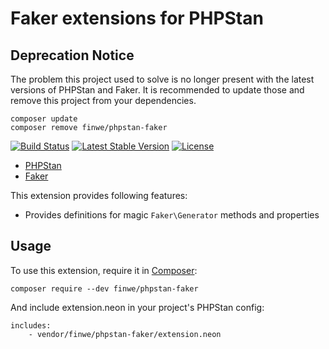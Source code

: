 # Faker extensions for PHPStan

## Deprecation Notice

The problem this project used to solve is no longer present with the latest
versions of PHPStan and Faker. It is recommended to update those and remove
this project from your dependencies.

```
composer update
composer remove finwe/phpstan-faker
```

[![Build Status](https://travis-ci.org/finwe/phpstan-faker.svg)](https://travis-ci.org/finwe/phpstan-faker)
[![Latest Stable Version](https://poser.pugx.org/finwe/phpstan-faker/v/stable)](https://packagist.org/packages/finwe/phpstan-faker)
[![License](https://poser.pugx.org/finwe/phpstan-faker/license)](https://packagist.org/packages/finwe/phpstan-faker)

* [PHPStan](https://github.com/phpstan/phpstan)
* [Faker](https://github.com/fzaninotto/Faker)

This extension provides following features:

* Provides definitions for magic `Faker\Generator` methods and properties

## Usage

To use this extension, require it in [Composer](https://getcomposer.org/):

```
composer require --dev finwe/phpstan-faker
```

And include extension.neon in your project's PHPStan config:

```
includes:
	- vendor/finwe/phpstan-faker/extension.neon
```
